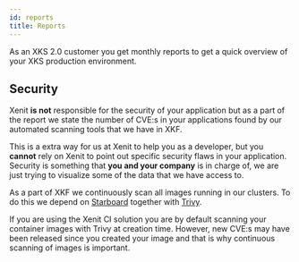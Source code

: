 ```yaml
---
id: reports
title: Reports
---
```


As an XKS 2.0 customer you get monthly reports to get a quick overview of your XKS production environment.

## Security

Xenit **is not** responsible for the security of your application but as a part of the report we state
the number of CVE:s in your applications found by our automated scanning tools that we have in XKF.

This is a extra way for us at Xenit to help you as a developer, but you **cannot** rely on Xenit to point out specific security flaws in your application. Security is something that **you and your company** is in charge of, we are just trying to visualize some of the data that we have access to.

As a part of XKF we continuously scan all images running in our clusters. To do this we depend on
[Starboard](https://github.com/aquasecurity/starboard/) together with [Trivy](https://github.com/aquasecurity/trivy/).

If you are using the Xenit CI solution you are by default scanning your container images with Trivy at creation time.
However, new CVE:s may have been released since you created your image and that is why continuous scanning of images is important.
